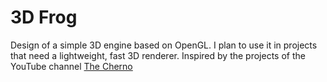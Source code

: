 # 3D Frog
Design of a simple 3D engine based on OpenGL. I plan to use it in projects that need a lightweight, fast 3D renderer. Inspired by the projects of the YouTube channel [The Cherno](https://www.youtube.com/user/TheChernoProject)
